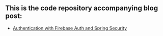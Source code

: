 ## This is the code repository accompanying blog post:

* [Authentication with Firebase Auth and Spring Security](https://medium.com/@sebastijan.comsysto/authentication-with-firebase-auth-and-spring-security-fcb2c1dc96d)

